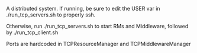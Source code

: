 A distributed system.
If running, be sure to edit the USER var in ./run_tcp_servers.sh to properly ssh.

Otherwise, run ./run_tcp_servers.sh to start RMs and Middleware, followed by ./run_tcp_client.sh <Middleware host> <Middleware port>

Ports are hardcoded in TCPResourceManager and TCPMiddlewareManager